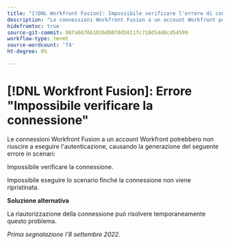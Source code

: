 ```yaml
---
title: "[!DNL Workfront Fusion]: Impossibile verificare l'errore di connessione"
description: "Le connessioni Workfront Fusion a un account Workfront possono non riuscire a eseguire l'autenticazione, causando la generazione del seguente errore in scenari: Impossibile verificare la connessione."
hidefromtoc: true
source-git-commit: 98fa6676b103bd9870d5811fc710d54d0cd54599
workflow-type: tm+mt
source-wordcount: '74'
ht-degree: 0%

---
```



# [!DNL Workfront Fusion]: Errore &quot;Impossibile verificare la connessione&quot;

Le connessioni Workfront Fusion a un account Workfront potrebbero non riuscire a eseguire l&#39;autenticazione, causando la generazione del seguente errore in scenari:

Impossibile verificare la connessione.

Impossibile eseguire lo scenario finché la connessione non viene ripristinata.

**Soluzione alternativa**

La riautorizzazione della connessione può risolvere temporaneamente questo problema.

_Prima segnalazione l&#39;8 settembre 2022._

